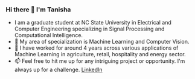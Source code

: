 ### Hi there 👋 I'm Tanisha
- I am a graduate student at NC State University in Electrical and Computer Engineering specializing in Signal Processing and Computational Intelligence.
- 👀 My area of specialization is Machine Learning and Computer Vision.
- 🌱 I have worked for around 4 years across various applications of Machine Learning in agriculture, retail, hospitality and energy sector.  
- 📫 Feel free to hit me up for any intriguing project or opportunity. I'm always up for a challenge. [LinkedIn](https://www.linkedin.com/in/tanisha-khurana/)

<!--
**tanisha1112/tanisha1112** is a ✨ _special_ ✨ repository because its `README.md` (this file) appears on your GitHub profile.

Here are some ideas to get you started:

- 🔭 I’m currently working on ...
- 🌱 I’m currently learning ...
- 👯 I’m looking to collaborate on ...
- 🤔 I’m looking for help with ...
- 💬 Ask me about ...
- 📫 How to reach me: ...
- 😄 Pronouns: ...
- ⚡ Fun fact: ...
-->
